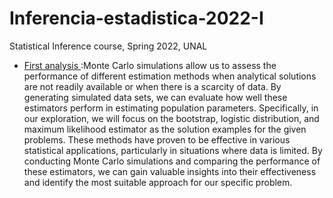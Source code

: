 # Inferencia-estadistica-2022-I
Statistical Inference course, Spring 2022, UNAL

* [First analysis ](https://github.com/jdcarrascali/Inferencia-estadistica-2022-I/blob/main/Trabajo_final_1.pdf):Monte Carlo simulations allow us to assess the performance of different estimation methods when analytical solutions are not readily available or when there is a scarcity of data. By generating simulated data sets, we can evaluate how well these estimators perform in estimating population parameters.
Specifically, in our exploration, we will focus on the bootstrap, logistic distribution, and maximum likelihood estimator as the solution examples for the given problems. These methods have proven to be effective in various statistical applications, particularly in situations where data is limited.
By conducting Monte Carlo simulations and comparing the performance of these estimators, we can gain valuable insights into their effectiveness and identify the most suitable approach for our specific problem.
